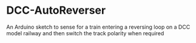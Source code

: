 # DCC-AutoReverser
An Arduino sketch to sense for a train entering a reversing loop on a DCC model railway and then switch the track polarity when required
